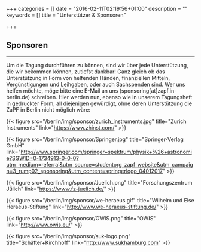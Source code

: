 +++
categories = []
date = "2016-02-11T02:19:56+01:00"
description = ""
keywords = []
title = "Unterstützer & Sponsoren"

+++
## Sponsoren
---
Um die Tagung durchführen zu können, sind wir über jede Unterstützung, die wir bekommen können, zutiefst dankbar! Ganz gleich ob das Unterstützung in Form von helfenden Händen, finanziellen Mitteln, Vergünstigungen und Leihgaben, oder auch Sachspenden sind. Wer uns helfen möchte, möge bitte eine E-Mail an uns (sponsoring[at]zapf.in-berlin.de) schreiben. Hier werden nun, ebenso wie in unserem Tagungsheft in gedruckter Form, all diejenigen gewürdigt, ohne deren Unterstützung die ZaPF in Berlin nicht möglich wäre:

{{< figure src="/berlin/img/sponsor/zurich_instruments.jpg" title="Zurich Instruments" link="https://www.zhinst.com/" >}}

{{< figure src="/berlin/img/sponsor/Springer.jpg" title="Springer-Verlag GmbH" link="http://www.springer.com/springer+spektrum/physik+%26+astronomie?SGWID=0-1734913-0-0-0?utm_medium=referral&utm_source=studentorg_zapf_website&utm_campaign=3_rump02_sponsoring&utm_content=springerlogo_04012017" >}}

{{< figure src="/berlin/img/sponsor/Juelich.png" title="Forschungszentrum Jülich" link="https://www.fz-juelich.de/" >}}

{{< figure src="/berlin/img/sponsor/we-heraeus.gif" title="Wilhelm und Else Heraeus-Stiftung" link="http://www.we-heraeus-stiftung.de/" >}}

{{< figure src="/berlin/img/sponsor/OWIS.png" title="OWIS" link="http://www.owis.eu/" >}}

{{< figure src="/berlin/img/sponsor/suk-logo.png" title="Schäfter+Kirchhoff" link="http://www.sukhamburg.com" >}}
